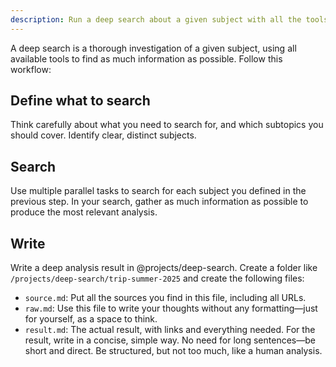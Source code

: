 ```yaml
---
description: Run a deep search about a given subject with all the tools you can use
---
```


A deep search is a thorough investigation of a given subject, using all available tools to find as much information as possible. Follow this workflow:

## Define what to search

Think carefully about what you need to search for, and which subtopics you should cover. Identify clear, distinct subjects.

## Search

Use multiple parallel tasks to search for each subject you defined in the previous step. In your search, gather as much information as possible to produce the most relevant analysis.

## Write

Write a deep analysis result in @projects/deep-search. Create a folder like `/projects/deep-search/trip-summer-2025` and create the following files:

- `source.md`: Put all the sources you find in this file, including all URLs.
- `raw.md`: Use this file to write your thoughts without any formatting—just for yourself, as a space to think.
- `result.md`: The actual result, with links and everything needed. For the result, write in a concise, simple way. No need for long sentences—be short and direct. Be structured, but not too much, like a human analysis.
